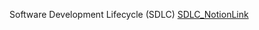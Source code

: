Software Development Lifecycle (SDLC)
     [SDLC_NotionLink]


[SDLC_NotionLink]: https://www.notion.so/Software-Development-Lifecycle-SDLC-eb653233a3964577822c99ba098f3cae